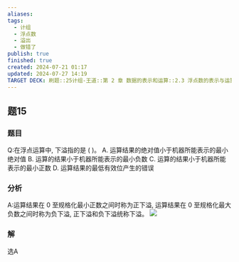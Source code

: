```yaml
---
aliases: 
tags:
  - 计组
  - 浮点数
  - 溢出
  - 做错了
publish: true
finished: true
created: 2024-07-21 01:17
updated: 2024-07-27 14:19
TARGET DECK: 刷题::25计组-王道::第 2 章 数据的表示和运算::2.3 浮点数的表示与运算::题15
---
```


## 题15
### 题目
Q:在浮点运算中, 下溢指的是 ( )。
A. 运算结果的绝对值小于机器所能表示的最小绝对值
B. 运算的结果小于机器所能表示的最小负数
C. 运算的结果小于机器所能表示的最小正数
D. 运算结果的最低有效位产生的错误
### 分析
A:运算结果在 0 至规格化最小正数之间时称为正下溢, 运算结果在 0 至规格化最大负数之间时称为负下溢, 正下溢和负下溢统称下溢。
![](https://img.hwenyi.tech/202407271425795.webp)
### 解
选A
